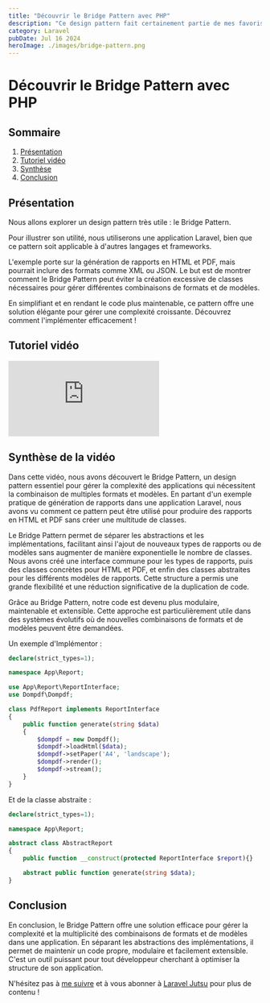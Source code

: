```yaml
---
title: "Découvrir le Bridge Pattern avec PHP"
description: "Ce design pattern fait certainement partie de mes favoris. Voyons comment le construire."
category: Laravel
pubDate: Jul 16 2024
heroImage: ./images/bridge-pattern.png
---
```


# Découvrir le Bridge Pattern avec PHP

## Sommaire
1. [Présentation](#presentation)
2. [Tutoriel vidéo](#tutorielvideo)
3. [Synthèse](#synthese)
4. [Conclusion](#conclusion)

## Présentation <a name="presentation"></a>

Nous allons explorer un design pattern très utile : le Bridge Pattern.

Pour illustrer son utilité, nous utiliserons une application Laravel, bien que ce pattern soit applicable à d'autres langages et frameworks.

L'exemple porte sur la génération de rapports en HTML et PDF, mais pourrait inclure des formats comme XML ou JSON. Le but est de montrer comment le Bridge Pattern peut éviter la création excessive de classes nécessaires pour gérer différentes combinaisons de formats et de modèles.

En simplifiant et en rendant le code plus maintenable, ce pattern offre une solution élégante pour gérer une complexité croissante. Découvrez comment l'implémenter efficacement !

## Tutoriel vidéo <a name="tutorielvideo"></a>

<iframe class="w-full aspect-video" src="https://www.youtube.com/embed/KPmY__8SRUk" loading="lazy" frameborder="0" allowfullscreen></iframe>

## Synthèse de la vidéo <a name="synthese"></a>

Dans cette vidéo, nous avons découvert le Bridge Pattern, un design pattern essentiel pour gérer la complexité des applications qui nécessitent la combinaison de multiples formats et modèles. En partant d'un exemple pratique de génération de rapports dans une application Laravel, nous avons vu comment ce pattern peut être utilisé pour produire des rapports en HTML et PDF sans créer une multitude de classes.

Le Bridge Pattern permet de séparer les abstractions et les implémentations, facilitant ainsi l'ajout de nouveaux types de rapports ou de modèles sans augmenter de manière exponentielle le nombre de classes. Nous avons créé une interface commune pour les types de rapports, puis des classes concrètes pour HTML et PDF, et enfin des classes abstraites pour les différents modèles de rapports. Cette structure a permis une grande flexibilité et une réduction significative de la duplication de code.

Grâce au Bridge Pattern, notre code est devenu plus modulaire, maintenable et extensible. Cette approche est particulièrement utile dans des systèmes évolutifs où de nouvelles combinaisons de formats et de modèles peuvent être demandées.

Un exemple d'Implémentor :

```php
declare(strict_types=1);

namespace App\Report;

use App\Report\ReportInterface;
use Dompdf\Dompdf;

class PdfReport implements ReportInterface
{
    public function generate(string $data)
    {
        $dompdf = new Dompdf();
        $dompdf->loadHtml($data);
        $dompdf->setPaper('A4', 'landscape');
        $dompdf->render();
        $dompdf->stream();
    }
}
```

Et de la classe abstraite :

```php
declare(strict_types=1);

namespace App\Report;

abstract class AbstractReport
{
    public function __construct(protected ReportInterface $report){}

    abstract public function generate(string $data);
}
```

## Conclusion <a name="conclusion"></a>

En conclusion, le Bridge Pattern offre une solution efficace pour gérer la complexité et la multiplicité des combinaisons de formats et de modèles dans une application. En séparant les abstractions des implémentations, il permet de maintenir un code propre, modulaire et facilement extensible. C'est un outil puissant pour tout développeur cherchant à optimiser la structure de son application.

N'hésitez pas à [me suivre](https://twitter.com/LaravelJutsu) et à vous abonner à [Laravel Jutsu](https://www.youtube.com/@LaravelJutsu) pour plus de contenu !
